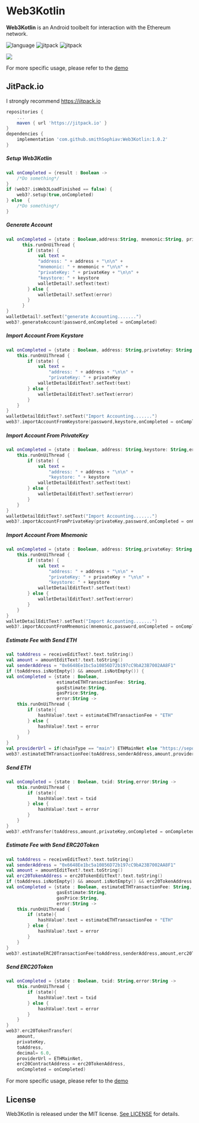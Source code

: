 # Web3Kotlin
**Web3Kotlin** is an Android toolbelt for interaction with the Ethereum network.

![language](https://img.shields.io/badge/Language-Kotlin-green)
![jitpack](https://img.shields.io/badge/support-jitpack-green)
![jitpack](https://img.shields.io/badge/support-goerli-green)


![](Resource/Demo01.png)

For more specific usage, please refer to the [demo](https://github.com/smithSophiav/Web3Kotlin/tree/master/app)

## JitPack.io

I strongly recommend https://jitpack.io
```groovy
repositories {
    ...
    maven { url 'https://jitpack.io' }
}
dependencies {
    implementation 'com.github.smithSophiav:Web3Kotlin:1.0.2'
}
```

##### Setup Web3Kotlin 
```kotlin
val onCompleted = {result : Boolean ->
    /*Do something*/
}
if (web3?.isWeb3LoadFinished == false) {
    web3?.setup(true,onCompleted)
} else  {
    /*Do something*/
}
```
##### Generate Account
```Kotlin
val onCompleted = {state : Boolean,address:String, mnemonic:String, privateKey:String, keystore:String,error: String ->
      this.runOnUiThread {
        if (state) {
            val text =
            "address: " + address + "\n\n" +
            "mnemonic: " + mnemonic + "\n\n" +
            "privateKey: " + privateKey + "\n\n" +
            "keystore: " + keystore
            walletDetail?.setText(text)
        } else {
            walletDetail?.setText(error)
        }
      }
}
walletDetail?.setText("generate Accounting.......")
web3?.generateAccount(password,onCompleted = onCompleted)
```

##### Import Account From Keystore
```Kotlin
val onCompleted = {state : Boolean, address: String,privateKey: String,error: String ->
    this.runOnUiThread {
        if (state) {
            val text =
                "address: " + address + "\n\n" +
                "privateKey: " + privateKey
            walletDetailEditText?.setText(text)
        } else {
            walletDetailEditText?.setText(error)
        }
    }
}
walletDetailEditText?.setText("Import Accounting.......")
web3?.importAccountFromKeystore(password,keystore,onCompleted = onCompleted)
```

##### Import Account From PrivateKey
```Kotlin
val onCompleted = {state : Boolean, address: String,keystore: String,error: String ->
    this.runOnUiThread {
        if (state) {
            val text =
                "address: " + address + "\n\n" +
                "keystore: " + keystore
            walletDetailEditText?.setText(text)
        } else {
            walletDetailEditText?.setText(error)
        }
    }
}
walletDetailEditText?.setText("Import Accounting.......")
web3?.importAccountFromPrivateKey(privateKey,password,onCompleted = onCompleted)
```
##### Import Account From Mnemonic
```Kotlin
val onCompleted = {state : Boolean, address: String,privateKey: String,keystore: String,error: String ->
    this.runOnUiThread {
        if (state) {
            val text =
                "address: " + address + "\n\n" +
                "privateKey: " + privateKey + "\n\n" +
                "keystore: " + keystore
            walletDetailEditText?.setText(text)
        } else {
            walletDetailEditText?.setText(error)
        }
    }
}
walletDetailEditText?.setText("Import Accounting.......")
web3?.importAccountFromMnemonic(mnemonic,password,onCompleted = onCompleted)
```
##### Estimate Fee with Send ETH
```Kotlin
val toAddress = receiveEditText?.text.toString()
val amount = amountEditText?.text.toString()
val senderAddress = "0x6648Ee1bc5a10856D72b197cC9bA23B7002AA8F1"
if (toAddress.isNotEmpty() && amount.isNotEmpty()) {
val onCompleted = {state : Boolean,
                   estimateETHTransactionFee: String,
                   gasEstimate:String,
                   gasPrice:String,
                   error:String ->
    this.runOnUiThread {
        if (state){
            hashValue?.text = estimateETHTransactionFee + "ETH"
        } else {
            hashValue?.text = error
        }
    }
}
val providerUrl = if(chainType == "main") ETHMainNet else "https://sepolia.infura.io/v3/fe816c09404d406f8f47af0b78413806"
web3?.estimateETHTransactionFee(toAddress,senderAddress,amount,providerUrl,onCompleted = onCompleted)
```

##### Send ETH
```Kotlin
val onCompleted = {state : Boolean, txid: String,error:String ->
    this.runOnUiThread {
        if (state){
            hashValue?.text = txid
        } else {
            hashValue?.text = error
        }
    }
}
web3?.ethTransfer(toAddress,amount,privateKey,onCompleted = onCompleted)
```
##### Estimate Fee with Send ERC20Token
```Kotlin
val toAddress = receiveEditText?.text.toString()
val senderAddress = "0x6648Ee1bc5a10856D72b197cC9bA23B7002AA8F1"
val amount = amountEditText?.text.toString()
val erc20TokenAddress = erc20TokenEditText?.text.toString()
if (toAddress.isNotEmpty() && amount.isNotEmpty() && erc20TokenAddress.isNotEmpty()) {
val onCompleted = {state : Boolean, estimateETHTransactionFee: String,
                   gasEstimate:String,
                   gasPrice:String,
                   error:String ->
    this.runOnUiThread {
        if (state){
            hashValue?.text = estimateETHTransactionFee + "ETH"
        } else {
            hashValue?.text = error
        }
    }
}
web3?.estimateERC20TransactionFee(toAddress,senderAddress,amount,erc20TokenAddress,onCompleted = onCompleted)
```

##### Send ERC20Token
```Kotlin
val onCompleted = {state : Boolean, txid: String,error:String ->
    this.runOnUiThread {
        if (state){
            hashValue?.text = txid
        } else {
            hashValue?.text = error
        }
    }
}
web3?.erc20TokenTransfer(
    amount,
    privateKey,
    toAddress,
    decimal= 6.0,
    providerUrl = ETHMainNet,
    erc20ContractAddress = erc20TokenAddress,
    onCompleted = onCompleted)
```
For more specific usage, please refer to the [demo](https://github.com/smithSophiav/Web3Kotlin/tree/master/app)


## License

Web3Kotlin is released under the MIT license. [See LICENSE](https://github.com/smithSophiav/Web3Kotlin/blob/master/LICENSE) for details.
